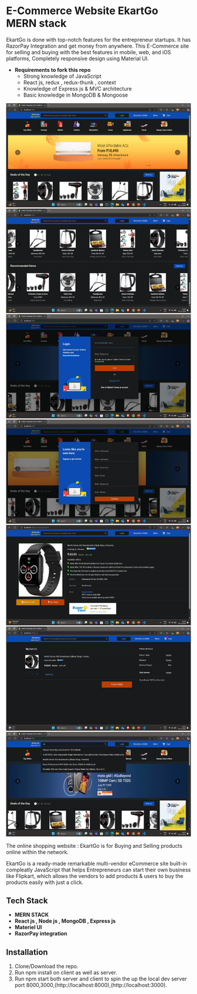 
# E-Commerce Website EkartGo MERN stack 

EkartGo is done with top-notch features for the entrepreneur startups. It has RazorPay Integration and get money from anywhere. This E-Commerce site for selling and buying with the best features in mobile, web, and iOS platforms, Completely responsive design using Material UI.

- **Requirements to fork this repo**
   - Strong knowledge of JavaScript
   - React js, redux , redux-thunk , context
   - Knowledge of Express js & MVC architecture
   - Basic knowledge in MongoDB & Mongoose
   

![Screenshot from 2024-11-24 18-05-31](https://github.com/sudhanshu-singh03/EkartGo/blob/main/Screenshot%202024-11-24%20011013.png)
![Screenshot from 2024-11-24 18-05-31](https://github.com/sudhanshu-singh03/EkartGo/blob/main/Screenshot%202024-11-24%20012817.png)
![Screenshot from 2024-11-24 18-05-31](https://github.com/sudhanshu-singh03/EkartGo/blob/main/Screenshot%202024-11-24%20013002.png)
![Screenshot from 2024-11-24 18-05-31](https://github.com/sudhanshu-singh03/EkartGo/blob/main/Screenshot%202024-11-24%20013014.png)
![Screenshot from 2024-11-24 18-05-31](https://github.com/sudhanshu-singh03/EkartGo/blob/main/Screenshot%202024-11-24%20014006.png)
![Screenshot from 2024-11-24 18-05-31](https://github.com/sudhanshu-singh03/EkartGo/blob/main/Screenshot%202024-11-24%20014516.png)
![Screenshot from 2024-11-24 18-05-31](https://github.com/sudhanshu-singh03/EkartGo/blob/main/Screenshot%202024-11-24%20014728.png)



  
The online shopping website : EkartGo is for Buying and Selling products online within the network.

EkartGo is a ready-made remarkable multi-vendor eCommerce site built-in compleatly JavaScript that helps Entrepreneurs can start their own business like Flipkart, which allows the vendors to add products & users to buy the products easily with just a click.
## Tech Stack

  - **MERN STACK** 
  - **React js , Node js , MongoDB , Express js** 
  - **Materiel UI**
  - **RazorPay integration**  



  
## Installation

  1. Clone/Download the repo.
  2. Run npm install on client as well as server.
  3. Run npm start both server and  client  to spin the up the local dev server port 8000,3000,(http://localhost:8000),(http://localhost:3000).
